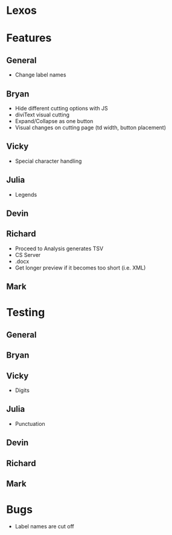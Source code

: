Lexos
==========

# Features

## General

- Change label names

## Bryan

- Hide different cutting options with JS
- diviText visual cutting
- Expand/Collapse as one button
- Visual changes on cutting page (td width, button placement)

## Vicky

- Special character handling

## Julia

- Legends

## Devin

## Richard

- Proceed to Analysis generates TSV
- CS Server
- .docx
- Get longer preview if it becomes too short (i.e. XML)

## Mark


# Testing

## General

## Bryan

## Vicky

- Digits

## Julia

- Punctuation

## Devin

## Richard

## Mark


# Bugs

- Label names are cut off